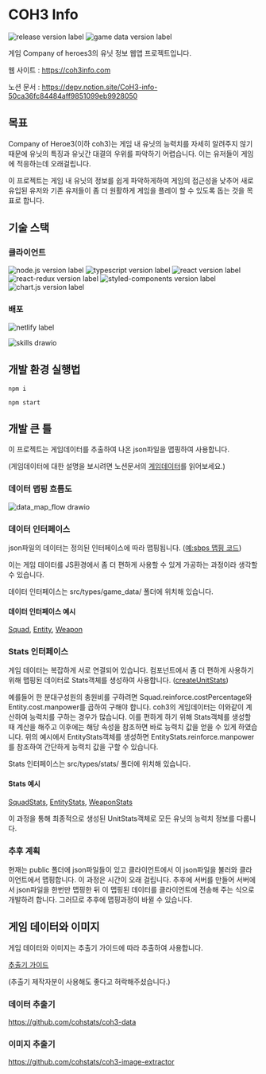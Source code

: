 # COH3 Info

![release version label](https://img.shields.io/static/v1?label=release&message=v0.1.3&color=blue&style=flat-square)
![game data version label](https://img.shields.io/static/v1?label=game_data&message=v1.1.4&color=green&style=flat-square)

게임 Company of heroes3의 유닛 정보 웹앱 프로젝트입니다.

웹 사이트 : https://coh3info.com

노션 문서 : https://depv.notion.site/CoH3-info-50ca36fc84484aff9851099eb9928050

## 목표

Company of Heroe3(이하 coh3)는 게임 내 유닛의 능력치를 자세히 알려주지 않기 때문에 유닛의 특징과 유닛간 대결의 우위를 파악하기 어렵습니다. 이는 유저들이 게임에 적응하는데 오래걸립니다.

이 프로젝트는 게임 내 유닛의 정보를 쉽게 파악하게하여 게임의 접근성을 낮추어 새로 유입된 유저와 기존 유저들이 좀 더 원활하게 게임을 플레이 할 수 있도록 돕는 것을 목표로 합니다.

## 기술 스택

### 클라이언트

![node.js version label](https://img.shields.io/static/v1?label=node.js&message=v18.15.0&color=43853d&style=flat-square)
![typescript version label](https://img.shields.io/static/v1?label=typescript&message=v4.9.5&color=3178c6&style=flat-square)
![react version label](https://img.shields.io/static/v1?label=react&message=v18.2.0&color=61dafb&style=flat-square)
![react-redux version label](https://img.shields.io/static/v1?label=react-redux&message=v8.0.5&color=764abc&style=flat-square)
![styled-components version label](https://img.shields.io/static/v1?label=styled-components&message=v5.3.9&color=db7093&style=flat-square)
![chart.js version label](https://img.shields.io/static/v1?label=chart.js&message=v4.2.1&color=FF6384&style=flat-square)

### 배포

![netlify label](https://img.shields.io/static/v1?label=&message=netlify&color=555555&style=flat-square)

![skills drawio](https://user-images.githubusercontent.com/78804014/233882218-dcf9c63b-2d65-4a20-934b-98812d1dafcd.png)

## 개발 환경 실행법

```
npm i
```

```
npm start
```

## 개발 큰 틀

이 프로젝트는 게임데이터를 추출하여 나온 json파일을 맵핑하여 사용합니다.

(게임데이터에 대한 설명을 보시려면 노션문서의 [게임데이터](https://depv.notion.site/68e28bc4850c491397a5e39e6a1143c6)를 읽어보세요.)

### 데이터 맵핑 흐름도

![data_map_flow drawio](https://user-images.githubusercontent.com/78804014/233899523-ecb9c97f-ac9b-4e2e-996f-07257d978cd6.png)

### 데이터 인터페이스

json파일의 데이터는 정의된 인터페이스에 따라 맵핑됩니다.
([예:sbps 맵핑 코드](https://github.com/coh3-info/coh3-info/blob/010b86d8737325fb2dbc1c5537a16fdf917f77a9/src/util/game_data/mapper/sbps/index.ts#L10))

이는 게임 데이터를 JS환경에서 좀 더 편하게 사용할 수 있게 가공하는 과정이라 생각할 수 있습니다.

데이터 인터페이스는 src/types/game_data/ 폴더에 위치해 있습니다.

#### 데이터 인터페이스 예시

[Squad](https://github.com/coh3-info/coh3-info/blob/75e83910fc1debe1267ad73aaec6d6bd720a98c7/src/types/game_data/squad.d.ts#L10),
[Entity](https://github.com/coh3-info/coh3-info/blob/010b86d8737325fb2dbc1c5537a16fdf917f77a9/src/types/game_data/entity.d.ts#L13),
[Weapon](https://github.com/coh3-info/coh3-info/blob/010b86d8737325fb2dbc1c5537a16fdf917f77a9/src/types/game_data/weapon.d.ts#L30)

### Stats 인터페이스

게임 데이터는 복잡하게 서로 연결되어 있습니다. 컴포넌트에서 좀 더 편하게 사용하기 위해 맵핑된 데이터로 Stats객체를 생성하여 사용합니다.
([createUnitStats](https://github.com/coh3-info/coh3-info/blob/010b86d8737325fb2dbc1c5537a16fdf917f77a9/src/util/stats/unitStats.ts#L7))

예를들어 한 분대구성원의 충원비를 구하려면 Squad.reinforce.costPercentage와 Entity.cost.manpower를 곱하여 구해야 합니다. coh3의 게임데이터는 이와같이 계산하여 능력치를 구하는 경우가 많습니다. 이를 편하게 하기 위해 Stats객체를 생성할 때 계산을 해주고 이후에는 해당 속성을 참조하면 바로 능력치 값을 얻을 수 있게 하였습니다. 위의 예시에서 EntityStats객체를 생성하면 EntityStats.reinforce.manpower를 참조하여 간단하게 능력치 값을 구할 수 있습니다.

Stats 인터페이스는 src/types/stats/ 폴더에 위치해 있습니다.

#### Stats 예시

[SquadStats](https://github.com/coh3-info/coh3-info/blob/010b86d8737325fb2dbc1c5537a16fdf917f77a9/src/types/stats/squadStats.d.ts#L3),
[EntityStats](https://github.com/coh3-info/coh3-info/blob/010b86d8737325fb2dbc1c5537a16fdf917f77a9/src/types/stats/entityStats.d.ts#L3),
[WeaponStats](https://github.com/coh3-info/coh3-info/blob/010b86d8737325fb2dbc1c5537a16fdf917f77a9/src/types/stats/weaponStats.d.ts#L14)

이 과정을 통해 최종적으로 생성된 UnitStats객체로 모든 유닛의 능력치 정보를 다룹니다.

### 추후 계획

현재는 public 폴더에 json파일들이 있고 클라이언트에서 이 json파일을 불러와 클라이언트에서 맵핑합니다. 이 과정은 시간이 오래 걸립니다. 추후에 서버를 만들어 서버에서 json파일을 한번만 맵핑한 뒤 이 맵핑된 데이터를 클라이언트에 전송해 주는 식으로 개발하려 합니다. 그러므로 추후에 맵핑과정이 바뀔 수 있습니다.

## 게임 데이터와 이미지

게임 데이터와 이미지는 추출기 가이드에 따라 추출하여 사용합니다.

[추출기 가이드](https://depv.notion.site/83bc75c8b4ea40a1adf7ad7789b04f73)

(추출기 제작자분이 사용해도 좋다고 허락해주셨습니다.)

### 데이터 추출기

https://github.com/cohstats/coh3-data

### 이미지 추출기

https://github.com/cohstats/coh3-image-extractor
